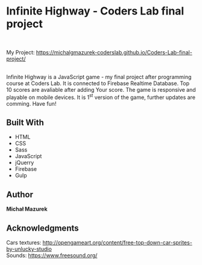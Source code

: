 # Infinite Highway - Coders Lab final project
<br>

My Project: https://michalgmazurek-coderslab.github.io/Coders-Lab-final-project/
<br><br>


Infinite Highway is a JavaScript game - my final project after programming course at Coders Lab. It is connected to Firebase Realtime Database. Top 10 scores are avaliable after adding Your score. The game is responsive and playable on mobile devices. It is 1<sup>st</sup> version of the game, further updates are comming. Have fun!
<br>

## Built With

* HTML
* CSS
* Sass
* JavaScript
* jQuerry
* Firebase
* Gulp

## Author

**Michał Mazurek**

## Acknowledgments

Cars textures: http://opengameart.org/content/free-top-down-car-sprites-by-unlucky-studio
<br>
Sounds: https://www.freesound.org/
